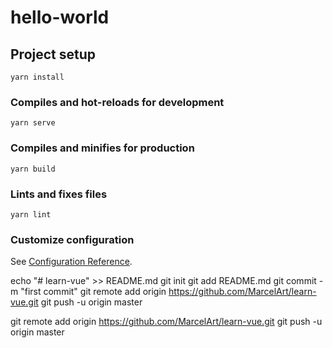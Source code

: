 # hello-world

## Project setup
```
yarn install
```

### Compiles and hot-reloads for development
```
yarn serve
```

### Compiles and minifies for production
```
yarn build
```

### Lints and fixes files
```
yarn lint
```

### Customize configuration
See [Configuration Reference](https://cli.vuejs.org/config/).


echo "# learn-vue" >> README.md
git init
git add README.md
git commit -m "first commit"
git remote add origin https://github.com/MarcelArt/learn-vue.git
git push -u origin master

git remote add origin https://github.com/MarcelArt/learn-vue.git
git push -u origin master
